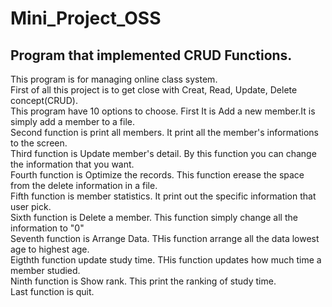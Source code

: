 # Mini_Project_OSS
Program that implemented CRUD Functions.   
-----------------------------------------
This program is for managing online class system.   
First of all this project is to get close with Creat, Read, Update, Delete concept(CRUD).   
This program have 10 options to choose. First It is Add a new member.It is simply add a member to a file.   
Second function is print all members. It print all the member's informations to the screen.   
Third function is Update member's detail. By this function you can change the information that you want.    
Fourth function is Optimize the records. This function erease the space from the delete information in a file.   
Fifth function is member statistics. It print out the specific information that user pick.   
Sixth function is Delete a member. This function simply change all the information to "0"   
Seventh function is Arrange Data. THis function arrange all the data lowest age to highest age.   
Eigthth function update study time. THis function updates how much time a member studied.   
Ninth function is Show rank. This print the ranking of study time.   
Last function is quit.   
